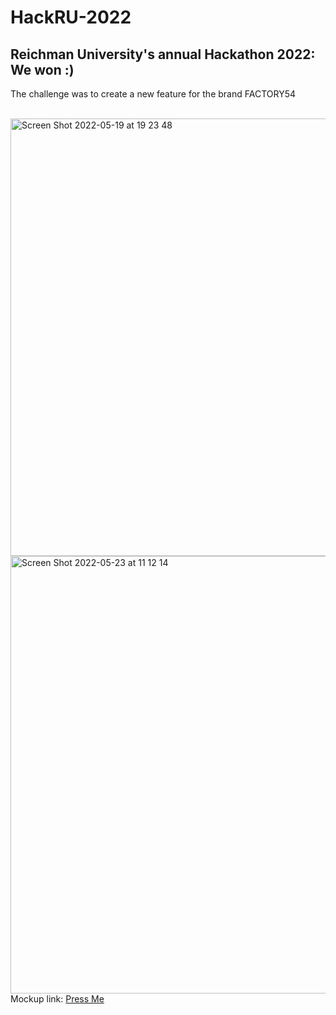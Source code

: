 # HackRU-2022
## Reichman University's annual Hackathon 2022: We won :)
The challenge was to create a new feature for the brand FACTORY54 

<br>
<img width="700" alt="Screen Shot 2022-05-19 at 19 23 48" src="https://user-images.githubusercontent.com/83548746/211275968-ab10372e-eb3b-45eb-8459-9a66365f449e.png">
<img width="700" alt="Screen Shot 2022-05-23 at 11 12 14" src="https://user-images.githubusercontent.com/83548746/211275913-9e722d37-a978-44d6-8657-c46c2566b906.png">
Mockup link: <a href="https://www.figma.com/file/DEnlmRstV5Il8IGBf8ygd8/hackRU?node-id=0%3A1&t=P7ukRWDdH1flgrfB-1">Press Me</a>
